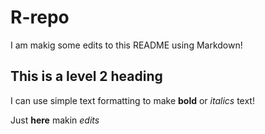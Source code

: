 # R-repo

I am makig some edits to this README using Markdown!

## This is a level 2 heading

I can use simple text formatting to make **bold** or *italics* text!

Just **here** makin *edits*
